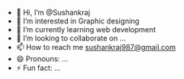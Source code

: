 - 👋 Hi, I’m @Sushankraj
- 👀 I’m interested in Graphic designing 
- 🌱 I’m currently learning web development 
- 💞️ I’m looking to collaborate on ...
- 📫 How to reach me sushankraj987@gmail.com
- 😄 Pronouns: ...
- ⚡ Fun fact: ...

<!---
Sushankraj/Sushankraj is a ✨ special ✨ repository because its `README.md` (this file) appears on your GitHub profile.
You can click the Preview link to take a look at your changes.
--->
